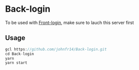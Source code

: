 # Back-login
To be used with [Front-login](https://github.com/johnfr14/Front-login), make sure to lauch this server first

## Usage
```js
gcl https://github.com/johnfr14/Back-login.git
cd Back-login
yarn
yarn start
```